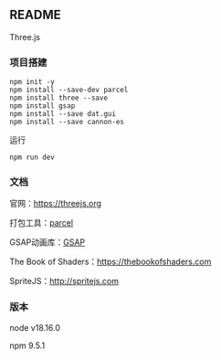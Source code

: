 ## README

Three.js

### 项目搭建

```shell
npm init -y
npm install --save-dev parcel
npm install three --save
npm install gsap
npm install --save dat.gui
npm install --save cannon-es
```

运行

```shell
npm run dev
```

### 文档

官网：https://threejs.org

打包工具：[parcel](https://v2.parceljs.cn)

GSAP动画库：[GSAP](https://greensock.com)

The Book of Shaders：https://thebookofshaders.com

SpriteJS：http://spritejs.com

### 版本

node v18.16.0

npm 9.5.1
